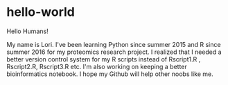 # hello-world

Hello Humans!

My name is Lori. I've been learning Python since summer 2015 and R since summer 2016 for my proteomics research project. I realized that I needed a better version control system for my R scripts instead of Rscript1.R , Rscript2.R, Rscript3.R etc. I'm also working on keeping a better bioinformatics notebook. I hope my Github will help other noobs like me.
